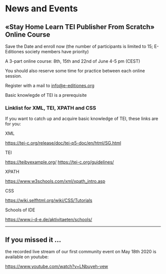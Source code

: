 
# News and Events

## «Stay Home Learn TEI Publisher From Scratch» Online Course

Save the Date and enroll now (the number of participants is limited to
15; E-Editiones society members have priority)

A 3-part online course: 8th, 15th and 22nd of June 4-5 pm (CEST)

You should also reserve some time for practice between each online session.

Register with a mail to info@e-editiones.org

Basic knowlegde of TEI is a prerequisite

### Linklist for XML, TEI, XPATH and CSS

If you want to catch up and acquire basic knowledge of TEI, these links are for you:

XML

https://tei-c.org/release/doc/tei-p5-doc/en/html/SG.html

TEI

https://teibyexample.org/
https://tei-c.org/guidelines/

XPATH

https://www.w3schools.com/xml/xpath_intro.asp

CSS

https://wiki.selfhtml.org/wiki/CSS/Tutorials

Schools of IDE

https://www.i-d-e.de/aktivitaeten/schools/

---
## If you missed it ...

the recorded live stream of our first community event on May 18th 2020 is available on youtube:

https://www.youtube.com/watch?v=LNbuyeh-vew
